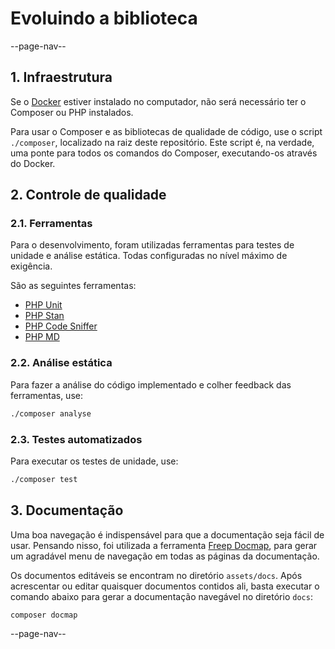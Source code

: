 # Evoluindo a biblioteca

--page-nav--

## 1. Infraestrutura

Se o [Docker](https://www.docker.com/) estiver instalado no computador, não será necessário ter o Composer ou PHP instalados.

Para usar o Composer e as bibliotecas de qualidade de código, use o script `./composer`, localizado na raiz deste repositório. Este script é, na verdade, uma ponte para todos os comandos do Composer, executando-os através do Docker.

## 2. Controle de qualidade

### 2.1. Ferramentas

Para o desenvolvimento, foram utilizadas ferramentas para testes de unidade e análise estática. Todas configuradas no nível máximo de exigência.

São as seguintes ferramentas:

- [PHP Unit](https://phpunit.de)
- [PHP Stan](https://phpstan.org)
- [PHP Code Sniffer](https://github.com/squizlabs/PHP_CodeSniffer)
- [PHP MD](https://phpmd.org)

### 2.2. Análise estática

Para fazer a análise do código implementado e colher feedback das ferramentas, use:

```bash
./composer analyse
```

### 2.3. Testes automatizados

Para executar os testes de unidade, use:

```bash
./composer test
```
## 3. Documentação

Uma boa navegação é indispensável para que a documentação seja fácil de usar. Pensando nisso, foi utilizada a ferramenta [Freep Docmap](https://github.com/ricardopedias/freep-docmap), para gerar um agradável menu de navegação em todas as páginas da documentação.

Os documentos editáveis se encontram no diretório `assets/docs`. Após acrescentar ou editar quaisquer documentos contidos ali, basta executar o comando abaixo para gerar a documentação navegável no diretório `docs`:

```bash
composer docmap
```

--page-nav--
